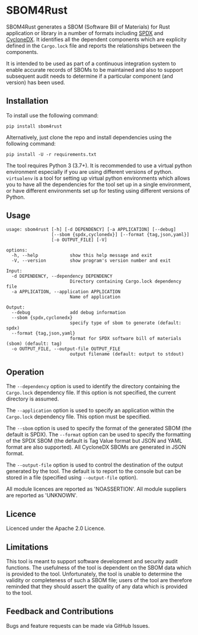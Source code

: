 # SBOM4Rust

SBOM4Rust generates a SBOM (Software Bill of Materials) for Rust application or library in a number of formats including
[SPDX](https://www.spdx.org) and [CycloneDX](https://www.cyclonedx.org).
It identifies all the dependent components which are explicity defined in the `Cargo.lock` file and reports the relationships between the components.

It is intended to be used as part of a continuous integration system to enable accurate records of SBOMs to be maintained
and also to support subsequent audit needs to determine if a particular component (and version) has been used.

## Installation

To install use the following command:

`pip install sbom4rust`

Alternatively, just clone the repo and install dependencies using the following command:

`pip install -U -r requirements.txt`

The tool requires Python 3 (3.7+). It is recommended to use a virtual python environment especially
if you are using different versions of python. `virtualenv` is a tool for setting up virtual python environments which
allows you to have all the dependencies for the tool set up in a single environment, or have different environments set
up for testing using different versions of Python.

## Usage

```
usage: sbom4rust [-h] [-d DEPENDENCY] [-a APPLICATION] [--debug]
                 [--sbom {spdx,cyclonedx}] [--format {tag,json,yaml}]
                 [-o OUTPUT_FILE] [-V]
```

```
options:
  -h, --help            show this help message and exit
  -V, --version         show program's version number and exit

Input:
  -d DEPENDENCY, --dependency DEPENDENCY
                        Directory containing Cargo.lock dependency file
  -a APPLICATION, --application APPLICATION
                        Name of application

Output:
  --debug               add debug information
  --sbom {spdx,cyclonedx}
                        specify type of sbom to generate (default: spdx)
  --format {tag,json,yaml}
                        format for SPDX software bill of materials (sbom) (default: tag)
  -o OUTPUT_FILE, --output-file OUTPUT_FILE
                        output filename (default: output to stdout)

```
					
## Operation

The `--dependency` option is used to identify the directory containing the `Cargo.lock` dependency file.
If this option is not specified, the current directory is assumed.

The `--application` option is used to specify an application within the `Cargo.lock` dependency file. This option must be specified.

The `--sbom` option is used to specify the format of the generated SBOM (the default is SPDX). The `--format` option
can be used to specify the formatting of the SPDX SBOM (the default is Tag Value format but JSON and YAML format are also supported).
All CycloneDX SBOMs are generated in JSON format.

The `--output-file` option is used to control the destination of the output generated by the tool. The
default is to report to the console but can be stored in a file (specified using `--output-file` option).

All module licences are reported as 'NOASSERTION'. All module suppliers are reported as 'UNKNOWN'.

## Licence

Licenced under the Apache 2.0 Licence.

## Limitations

This tool is meant to support software development and security audit functions. The usefulness of the tool is dependent on the SBOM data
which is provided to the tool. Unfortunately, the tool is unable to determine the validity or completeness of such a SBOM file; users of the tool
are therefore reminded that they should assert the quality of any data which is provided to the tool.

## Feedback and Contributions

Bugs and feature requests can be made via GitHub Issues.